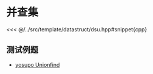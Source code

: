 # 并查集

<<< @/../src/template/datastruct/dsu.hpp#snippet{cpp}

## 测试例题

- [yosupo Unionfind](https://judge.yosupo.jp/problem/unionfind)
